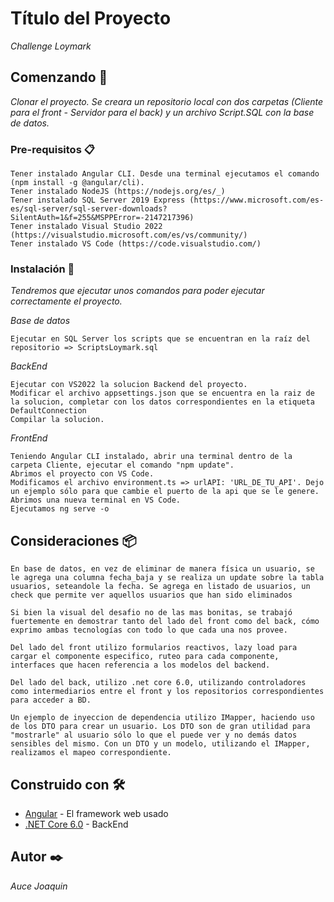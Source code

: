# Título del Proyecto

_Challenge Loymark_

## Comenzando 🚀

_Clonar el proyecto. Se creara un repositorio local con dos carpetas (Cliente para el front - Servidor para el back) y un archivo Script.SQL con la base de datos._

### Pre-requisitos 📋
```
Tener instalado Angular CLI. Desde una terminal ejecutamos el comando (npm install -g @angular/cli).
Tener instalado NodeJS (https://nodejs.org/es/_)
Tener instalado SQL Server 2019 Express (https://www.microsoft.com/es-es/sql-server/sql-server-downloads?SilentAuth=1&f=255&MSPPError=-2147217396)
Tener instalado Visual Studio 2022 (https://visualstudio.microsoft.com/es/vs/community/)
Tener instalado VS Code (https://code.visualstudio.com/)
```

### Instalación 🔧

_Tendremos que ejecutar unos comandos para poder ejecutar correctamente el proyecto._

_Base de datos_

```
Ejecutar en SQL Server los scripts que se encuentran en la raíz del repositorio => ScriptsLoymark.sql
```

_BackEnd_

```
Ejecutar con VS2022 la solucion Backend del proyecto.
Modificar el archivo appsettings.json que se encuentra en la raiz de la solucion, completar con los datos correspondientes en la etiqueta DefaultConnection
Compilar la solucion.
```

_FrontEnd_
```
Teniendo Angular CLI instalado, abrir una terminal dentro de la carpeta Cliente, ejecutar el comando "npm update".
Abrimos el proyecto con VS Code.
Modificamos el archivo environment.ts => urlAPI: 'URL_DE_TU_API'. Dejo un ejemplo sólo para que cambie el puerto de la api que se le genere.
Abrimos una nueva terminal en VS Code.
Ejecutamos ng serve -o
```

## Consideraciones 📦

```
En base de datos, en vez de eliminar de manera física un usuario, se le agrega una columna fecha_baja y se realiza un update sobre la tabla usuarios, seteandole la fecha. Se agrega en listado de usuarios, un check que permite ver aquellos usuarios que han sido eliminados

Si bien la visual del desafio no de las mas bonitas, se trabajó fuertemente en demostrar tanto del lado del front como del back, cómo exprimo ambas tecnologías con todo lo que cada una nos provee.

Del lado del front utilizo formularios reactivos, lazy load para cargar el componente especifico, ruteo para cada componente, interfaces que hacen referencia a los modelos del backend.

Del lado del back, utilizo .net core 6.0, utilizando controladores como intermediarios entre el front y los repositorios correspondientes para acceder a BD. 

Un ejemplo de inyeccion de dependencia utilizo IMapper, haciendo uso de los DTO para crear un usuario. Los DTO son de gran utilidad para "mostrarle" al usuario sólo lo que el puede ver y no demás datos sensibles del mismo. Con un DTO y un modelo, utilizando el IMapper, realizamos el mapeo correspondiente.
```
## Construido con 🛠️

* [Angular](https://angular.io/) - El framework web usado
* [.NET Core 6.0](https://dotnet.microsoft.com/en-us/download/dotnet/6.0) - BackEnd

## Autor ✒️

_Auce Joaquin_
